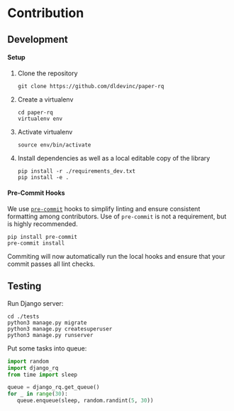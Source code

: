 # Contribution

## Development

#### Setup

1. Clone the repository
    ```shell
    git clone https://github.com/dldevinc/paper-rq
    ```
1. Create a virtualenv
    ```shell
    cd paper-rq
    virtualenv env
    ```
1. Activate virtualenv
    ```shell
    source env/bin/activate
    ```
1. Install dependencies as well as a local editable copy of the library
    ```shell
    pip install -r ./requirements_dev.txt
    pip install -e .
    ```

#### Pre-Commit Hooks
We use [`pre-commit`](https://pre-commit.com/) hooks to simplify linting 
and ensure consistent formatting among contributors. Use of `pre-commit` 
is not a requirement, but is highly recommended.

```shell
pip install pre-commit
pre-commit install
```

Commiting will now automatically run the local hooks and ensure that 
your commit passes all lint checks.

## Testing
Run Django server:
```shell
cd ./tests
python3 manage.py migrate
python3 manage.py createsuperuser
python3 manage.py runserver
```

Put some tasks into queue:
```python
import random
import django_rq
from time import sleep

queue = django_rq.get_queue()
for _ in range(30):
   queue.enqueue(sleep, random.randint(5, 30))
```
